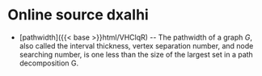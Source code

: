 # Online source dxaIhi

* [pathwidth]({{< base >}}html/VHClqR) -- The pathwidth of a graph $G$, also called the interval thickness, vertex separation number, and node searching number, is one less than the size of the largest set in a path decomposition G.